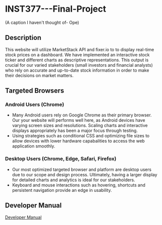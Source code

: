 # INST377---Final-Project
(A caption I haven't thought of- Ope)


## Description
This website will utilize MarketStack API and fixer.io to to display real-time stock prices on a dashboard. We have implemented an interactive stock ticker and different charts as descriptive representations. This output is crucial for our varied stakeholders (small investors and financial analysts) who rely on accurate and
up-to-date stock information in order to make their decisions on market matters.
## Targeted Browsers 

### Android Users (Chrome)

* Many Android users rely on Google Chrome as their primary browser. Our your website will performs well here, as Android devices have varying screen sizes and resolutions. Scaling charts and interactive displays appropriately has been a major focus through testing. 
* Using strategies such as conditional CSS and optimizing file sizes to allow devices with lower hardware capabalities to access the web application smoothly. 

### Desktop Users (Chrome, Edge, Safari, Firefox)

* Our most optimized targeted browser and platform are desktop users due to our scope and design process. Ultimately, having a larger display for detailed charts and analytics is ideal for our stakeholders. 
* Keyboard and mouse interactions such as hovering, shortcuts and persistent navigation provide an edge in usability. 


## Developer Manual

[Developer Manual](https://github.com/sidney-HC/INST377---Final-Project/blob/main/docs/developer_manual.md)

